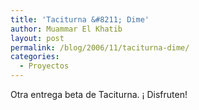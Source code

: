 ```yaml
---
title: 'Taciturna &#8211; Dime'
author: Muammar El Khatib
layout: post
permalink: /blog/2006/11/taciturna-dime/
categories:
  - Proyectos
---
```

  
Otra entrega beta de Taciturna. ¡ Disfruten!